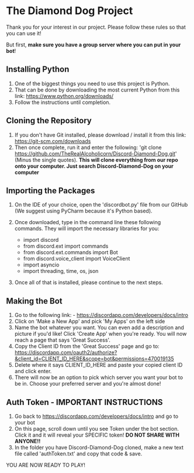 # The Diamond Dog Project

Thank you for your interest in our project. Please follow these rules so that you can use it!  

But first, **make sure you have a group server where you can put in your bot**!

## Installing Python

1. One of the biggest things you need to use this project is Python. 
2. That can be done by downloading the most current Python from this link: https://www.python.org/downloads/
3. Follow the instructions until completion.

## Cloning the Repository
1. If you don't have Git installed, please download / install it from this link: https://git-scm.com/downloads
2. Then once complete, run it and enter the following: 'git clone https://github.com/TheRealAlcoholicorn/Discord-Diamond-Dog.git' (Minus the single quotes).
**This will clone everything from our repo onto your computer. Just search Discord-Diamond-Dog on your computer**


## Importing the Packages

1. On the IDE of your choice, open the 'discordbot.py' file from our GitHub (We suggest using PyCharm because it's Python based).
2. Once downloaded, type in the command line these following commands. They will import the necessary libraries for you:

    - import discord
    - from discord.ext import commands
    - from discord.ext.commands import Bot
    - from discord.voice_client import VoiceClient
    - import asyncio
    - import threading, time, os, json

3. Once all of that is installed, please continue to the next steps.

## Making the Bot

1. Go to the following link: -	https://discordapp.com/developers/docs/intro
2. Click on 'Make a New App' and pick 'My Apps' on the left side
3. Name the bot whatever you want. You can even add a description and picture if you'd like! Click 'Create App' when you're ready. You will now reach a page that says 'Great Success'.
4. Copy the Client ID from the 'Great Success' page and go to: https://discordapp.com/oauth2/authorize?&client_id=CLIENT_ID_HERE&scope=bot&permissions=470019135
5. Delete where it says CLIENT_ID_HERE and paste your copied client ID and click enter. 
6. There will now be an option to pick which server you want your bot to be in. Choose your preferred server and you're almost done!

## Auth Token - IMPORTANT INSTRUCTIONS
1. Go back to https://discordapp.com/developers/docs/intro and go to your bot
2. On this page, scroll down until you see Token under the bot section. Click it and it will reveal your SPECIFIC token! **DO NOT SHARE WITH ANYONE!!**
3. In the folder you have Discord-Diamond-Dog cloned, make a new text file called 'authToken.txt' and copy that code & save. 


YOU ARE NOW READY TO PLAY!
